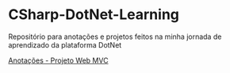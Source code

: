 # CSharp-DotNet-Learning

Repositório para anotações e projetos feitos na minha jornada de aprendizado da plataforma DotNet

[Anotações - Projeto Web MVC](Projeto-Web/README.md)
